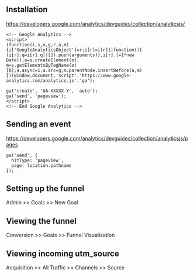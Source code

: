 ## Installation
https://developers.google.com/analytics/devguides/collection/analyticsjs/
```
<!-- Google Analytics -->
<script>
(function(i,s,o,g,r,a,m){i['GoogleAnalyticsObject']=r;i[r]=i[r]||function(){
(i[r].q=i[r].q||[]).push(arguments)},i[r].l=1*new Date();a=s.createElement(o),
m=s.getElementsByTagName(o)[0];a.async=1;a.src=g;m.parentNode.insertBefore(a,m)
})(window,document,'script','https://www.google-analytics.com/analytics.js','ga');

ga('create', 'UA-XXXXX-Y', 'auto');
ga('send', 'pageview');
</script>
<!-- End Google Analytics -->
```


## Sending an event
https://developers.google.com/analytics/devguides/collection/analyticsjs/pages

```
ga('send', {
  hitType: 'pageview',
  page: location.pathname
});
```

## Setting up the funnel
Admin >> Goals >> New Goal

## Viewing the funnel
Conversion >> Goals >> Funnel Visualization


## Viewing incoming utm_source
Acquisition >> All Traffic >> Channels >> Source